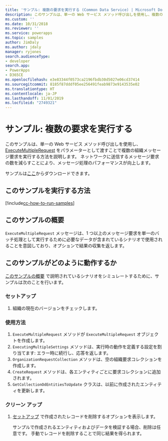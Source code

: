 ```yaml
---
title: 'サンプル: 複数の要求を実行する (Common Data Service) | Microsoft Docs'
description: このサンプルは、単一の Web サービス メソッド呼び出しを使用し、複数の組織メッセージ要求を実行する方法を説明します。
ms.custom: ''
ms.date: 10/31/2018
ms.reviewer: ''
ms.service: powerapps
ms.topic: samples
author: JimDaly
ms.author: jdaly
manager: ryjones
search.audienceType:
- developer
search.app:
- PowerApps
- D365CE
ms.openlocfilehash: e3e83344f0573ca2196fbdb30d5027e06cd37414
ms.sourcegitcommit: 8185f87dddf05ee256491feab9873e9143535e02
ms.translationtype: HT
ms.contentlocale: ja-JP
ms.lasthandoff: 11/01/2019
ms.locfileid: "2749321"
---
```

# <a name="sample-execute-multiple-requests"></a>サンプル: 複数の要求を実行する

このサンプルは、単一の Web サービス メソッド呼び出しを使用し、[ExecuteMultipleRequest](https://docs.microsoft.com/dotnet/api/microsoft.xrm.sdk.messages.executemultiplerequest?view=dynamics-general-ce-9) をパラメーターとして渡すことで複数の組織メッセージ要求を実行する方法を説明します。 ネットワークに送信するメッセージ要求の数を減らすことにより、メッセージ処理のパフォーマンスが向上します。

サンプルは[ここ](https://github.com/Microsoft/PowerApps-Samples/tree/master/cds/orgsvc/C%23/ExecutemultipleRequests)からダウンロードできます。

## <a name="how-to-run-this-sample"></a>このサンプルを実行する方法

[!include[cc-how-to-run-samples](../../includes/cc-how-to-run-samples.md)]

## <a name="what-this-sample-does"></a>このサンプルの概要

`ExecuteMultipleRequest` メッセージは、1 つ以上のメッセージ要求を単一のバッチ処理として実行するために必要なデータが含まれているシナリオで使用されることを意図しており、オプションで結果の収集を返します。

## <a name="how-this-sample-works"></a>このサンプルがどのように動作するか

[このサンプルの概要](#what-this-sample-does) で説明されているシナリオをシミュレートするために、サンプルは次のことを行います。

### <a name="setup"></a>セットアップ

1. 組織の現在のバージョンをチェックします。

### <a name="demonstrate"></a>使用方法

1. `ExecuteMultipleRequest` メソッドが `ExecuteMultipleRequest` オブジェクトを作成します。
1. `ExecutingMultipleSettings` メソッドは、実行時の動作を定義する設定を割り当てます: エラー時に続行し、応答を返します。
1. `OrganizationRequestCollection` メソッドは、空の組織要求コレクションを作成します。
1. `CreateRequest` メソッドは、各エンティティごとに要求コレクションに追加されます。
1. `GetCollectionOdEntitiesToUpdate` クラスは、以前に作成されたエンティティを更新します。


### <a name="clean-up"></a>クリーン アップ

1. [セットアップ](#setup) で作成されたレコードを削除するオプションを表示します。

    サンプルで作成されるエンティティおよびデータを検証する場合、削除は任意です。 手動でレコードを削除することで同じ結果を得られます。
